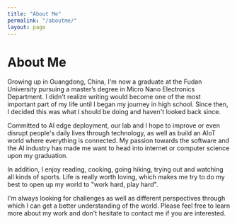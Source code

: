 ```yaml
---
title: "About Me"
permalink: "/aboutme/"
layout: page
---
```


# About Me
Growing up in Guangdong, China, I'm now a graduate at the Fudan University pursuing a master’s degree in Micro Nano Electronics Department. I didn't realize writing would become one of the most important part of my life until I began my journey in high school. Since then, I decided this was what I should be doing and haven't looked back since.

Committed to AI edge deployment, our lab and I hope to improve or even disrupt people's daily lives through technology, as well as build an AIoT world where everything is connected. My passion towards the software and the AI industry has made me want to head into internet or computer science upon my graduation.

In addition, I enjoy reading, cooking, going hiking, trying out and watching all kinds of sports. Life is really worth loving, which makes me try to do my best to open up my world to "work hard, play hard".

I'm always looking for challenges as well as different perspectives through which I can get a better understanding of the world. Please feel free to learn more about my work and don't hesitate to contact me if you are interested.


